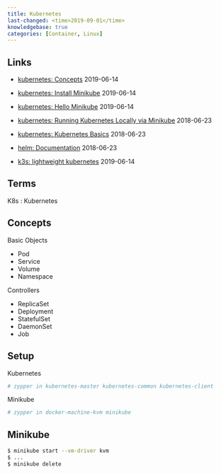 ```yaml
---
title: Kubernetes
last-changed: <time>2019-09-01</time>
knowledgebase: true
categories: [Container, Linux]
---
```

## Links

* [kubernetes: Concepts](https://kubernetes.io/docs/concepts) <time>2019-06-14</time>
* [kubernetes: Install Minikube](https://kubernetes.io/docs/tasks/tools/install-minikube) <time>2019-06-14</time>
* [kubernetes: Hello Minikube](https://kubernetes.io/docs/tutorials/hello-minikube) <time>2019-06-14</time>

* [kubernetes: Running Kubernetes Locally via Minikube](https://kubernetes.io/docs/setup/minikube) <time>2018-06-23</time>
* [kubernetes: Kubernetes Basics](https://kubernetes.io/docs/tutorials/kubernetes-basics) <time>2018-06-23</time>
* [helm: Documentation](https://docs.helm.sh) <time>2018-06-23</time>
* [k3s: lightweight kubernetes](https://k3s.io) <time>2019-06-14</time>

## Terms

K8s
: Kubernetes

## Concepts

Basic Objects

* Pod
* Service
* Volume
* Namespace

Controllers

* ReplicaSet
* Deployment
* StatefulSet
* DaemonSet
* Job

## Setup

Kubernetes

```sh
# zypper in kubernetes-master kubernetes-common kubernetes-client
```

Minikube

```sh
# zypper in docker-machine-kvm minikube
```

## Minikube

```sh
$ minikube start --vm-driver kvm
$ ...
$ minikube delete
```
